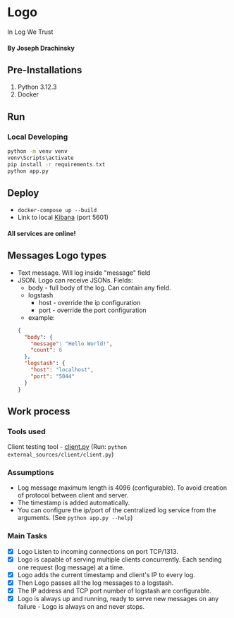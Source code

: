 # Logo
In Log We Trust

#### By Joseph Drachinsky

## Pre-Installations
1. Python 3.12.3
2. Docker

## Run
### Local Developing
```bash
python -m venv venv
venv\Scripts\activate
pip install -r requirements.txt
python app.py
```

## Deploy
- `docker-compose up --build`
- Link to local [Kibana](http://localhost:5601) (port 5601)
#### All services are online! 

## Messages Logo types
- Text message. Will log inside "message" field
- JSON. Logo can receive JSONs. Fields:
  - body - full body of the log. Can contain any field.
  - logstash
    - host - override the ip configuration
    - port - override the port configuration
  - example:
  ```json
  {
    "body": {
      "message": "Hello World!",
      "count": 6
    },
    "logstash": {
      "host": "localhost",
      "port": "5044"
    }
  }
  ```

## Work process
### Tools used
Client testing tool - [client.py](external_sources/client/client.py) (Run: `python external_sources/client/client.py`)

### Assumptions
- Log message maximum length is 4096 (configurable). To avoid creation of protocol between client and server.
- The timestamp is added automatically.
- You can configure the ip/port of the centralized log service from the arguments. (See `python app.py --help`)

### Main Tasks
- [X] Logo Listen to incoming connections on port TCP/1313.
- [X] Logo is capable of serving multiple clients concurrently. Each sending one request (log message) at a time.
- [X] Logo adds the current timestamp and client's IP to every log.
- [X] Then Logo passes all the log messages to a logstash.
- [X] The IP address and TCP port number of logstash are configurable.
- [X] Logo is always up and running, ready to serve new messages on any failure - Logo is always on and never stops.
